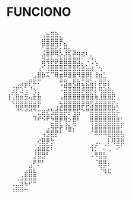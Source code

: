 # FUNCIONO
⠀⠀⠀⠀⠀⠀⠀⠀⠀⣀⣤⣄⠀⠀⠀⠀⠀⠀⠀⠀⠀⠀⠀⠀⠀⠀⠀
⠀⠀⠀⠀⠀⠀⠀⠀⣼⣿⣿⣿⣷⠀⠀⠀⠀⠀⠀⠀⠀⠀⠀⠀⠀⠀⠀
⠀⠀⠀⠀⠀⠀⠀⠀⠟⣿⣿⡽⡃⣷⡀⠀⠀⠀⠀⠀⠀⠀⠀⠀⠀⠀⠀
⠀⠀⠀⠀⠀⠀⠀⠀⣨⣿⡿⢿⡣⣸⣏⡽⢶⣖⠆⡀⠀⠀⠀⠀⠀⠀⠀
⠀⠀⠀⠀⠀⠀⠀⠀⣽⢾⡷⡶⣷⣿⣿⣿⣻⡁⠠⢙⢆⠀⠀⠀⠀⠀⠀
⠀⠀⠀⠀⠀⠀⠀⢠⠊⢸⣿⣿⣿⣯⣿⣿⣯⣷⣥⣴⠈⢢⠀⠀⠀⠀⠀
⠀⠀⠀⠀⠀⠀⣠⣿⡷⠭⠉⢿⣶⠿⣿⣿⠻⣿⡿⡇⢸⣶⣁⠀⠀⠀⠀
⠀⠀⢀⣠⣴⡟⠯⠍⠀⠀⠀⠀⢛⣻⣤⢟⣷⣍⣟⣥⡆⡿⣯⡆⠀⠀⠀
⠀⣨⡟⣱⢡⠘⢢⡀⠀⠀⠀⠀⠠⣽⣿⣿⣿⡾⣿⡿⡇⢿⣵⣷⡄⠀⠀
⢸⢡⣿⣶⣻⢤⣗⣷⠀⠀⠀⠀⢠⣿⣿⣿⣿⣿⣿⣿⢷⣸⣿⣿⣟⠀⠀
⠀⠙⣿⣿⣿⣿⣾⡟⠀⠀⠀⢀⣳⣿⣿⣿⣿⡿⡿⣫⣾⣿⣿⣿⣏⡆⠀
⠀⠀⠘⠑⠚⠚⠙⣒⣶⣞⣳⣾⣷⡿⡟⢻⣯⠑⠛⣿⣿⣿⣿⣽⣯⡦⠀
⠀⠀⠀⠀⠀⠀⠹⠞⠪⠟⠳⣿⡿⢿⡢⣿⠇⠀⠀⣿⣿⣿⣿⣿⣿⣷⠂
⠀⠀⠀⠀⠀⠀⠀⠀⠀⢀⢿⡿⡷⢸⣦⡙⠀⠀⠀⢸⣿⣿⣿⣿⣿⣿⠏
⠀⠀⠀⠀⠀⠀⠀⠀⢠⣻⣿⡟⠃⠀⠉⠁⠀⠀⠀⠈⠿⠿⠿⣿⣿⣿⣧
⠀⠀⠀⠀⠀⠀⠀⢔⣿⡿⡓⠀⠀⠀⠀⠀⠀⠀⠀⠀⢀⡀⠀⡇⢿⣽⣷
⠀⠀⠀⠀⠀⠀⢈⣾⣿⣟⠇⠀⠀⠀⠀⠀⠀⠀⠀⢺⡋⠀⠌⢁⠀⠝⠁
⠀⠀⠀⠀⠀⠀⣸⣿⣻⠃⠀⠀⠀⠀⠀⠀⠀⠀⠀⠠⠻⣿⣧⠀⠀⠀⠀
⠀⠀⠀⠀⠀⢀⠟⡛⠃⠀⠀⠀⠀⠀⠀⠀⠀⠀⠀⠀⠈⣿⣿⡄⠀⠀⠀
⠀⠀⠀⠀⣠⣿⣆⠀⠀⠀⠀⠀⠀⠀⠀⠀⠀⠀⠀⠀⠀⠘⢷⣖⠀⠀⠀
⠀⠀⢀⣰⣿⣿⣿⠀⠀⠀⠀⠀⠀⠀⠀⠀⠀⠀⠀⠀⠀⠀⠀⠀⠀⠀⠀
⠀⠠⣤⣽⠳⠋⠉⠀⠀⠀⠀⠀⠀⠀⠀⠀⠀⠀⠀⠀⠀⠀⠀⠀⠀⠀⠀
⠀⠘⠛⠛⠉⠀⠀⠀⠀⠀⠀⠀⠀⠀⠀⠀⠀⠀⠀⠀⠀⠀⠀⠀⠀⠀⠀                    